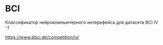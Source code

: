 # BCI
Классификатор нейрокомпьютерного интерефейса для датасета BCI IV -1

https://www.bbci.de/competition/iv/
